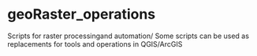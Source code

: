 # geoRaster_operations
Scripts for raster processingand automation/ Some scripts can be used as replacements for tools and operations in QGIS/ArcGIS
